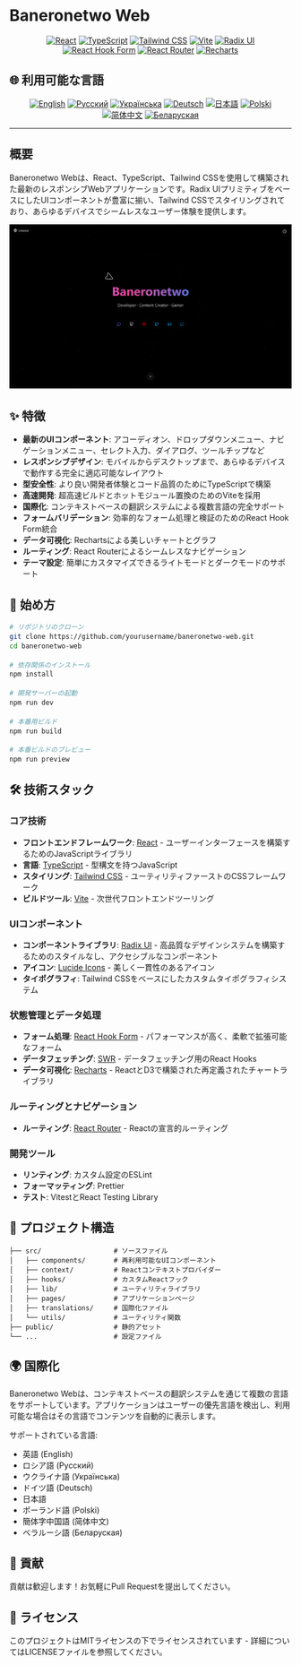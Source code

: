 # Baneronetwo Web

<div align="center">

[![React](https://img.shields.io/badge/React-18.3.1-61DAFB?logo=react)](https://reactjs.org/)
[![TypeScript](https://img.shields.io/badge/TypeScript-5.5.3-3178C6?logo=typescript)](https://www.typescriptlang.org/)
[![Tailwind CSS](https://img.shields.io/badge/Tailwind_CSS-3.4.11-38B2AC?logo=tailwind-css)](https://tailwindcss.com/)
[![Vite](https://img.shields.io/badge/Vite-5.4.1-646CFF?logo=vite)](https://vitejs.dev/)
[![Radix UI](https://img.shields.io/badge/Radix_UI-1.0.0-161618?logo=radix-ui)](https://www.radix-ui.com/)
[![React Hook Form](https://img.shields.io/badge/React_Hook_Form-7.45.0-EC5990?logo=react-hook-form)](https://react-hook-form.com/)
[![React Router](https://img.shields.io/badge/React_Router-6.15.0-CA4245?logo=react-router)](https://reactrouter.com/)
[![Recharts](https://img.shields.io/badge/Recharts-2.7.2-22B5BF)](https://recharts.org/)

</div>

## 🌐 利用可能な言語

<div align="center">

[![English](https://img.shields.io/badge/English-README-blue)](README.md)
[![Русский](https://img.shields.io/badge/Русский-README-blue)](README.ru.md)
[![Українська](https://img.shields.io/badge/Українська-README-blue)](README.uk.md)
[![Deutsch](https://img.shields.io/badge/Deutsch-README-blue)](README.de.md)
[![日本語](https://img.shields.io/badge/日本語-README-blue)](README.ja.md)
[![Polski](https://img.shields.io/badge/Polski-README-blue)](README.pl.md)
[![简体中文](https://img.shields.io/badge/简体中文-README-blue)](README.zh-CN.md)
[![Беларуская](https://img.shields.io/badge/Беларуская-README-blue)](README.be.md)

</div>

---

## 概要

Baneronetwo Webは、React、TypeScript、Tailwind CSSを使用して構築された最新のレスポンシブWebアプリケーションです。Radix UIプリミティブをベースにしたUIコンポーネントが豊富に揃い、Tailwind CSSでスタイリングされており、あらゆるデバイスでシームレスなユーザー体験を提供します。

<div align="center">
<img src="ScreenNig.png" alt="Baneronetwo Webスクリーンショット" width="800"/>
</div>

## ✨ 特徴

- **最新のUIコンポーネント**: アコーディオン、ドロップダウンメニュー、ナビゲーションメニュー、セレクト入力、ダイアログ、ツールチップなど
- **レスポンシブデザイン**: モバイルからデスクトップまで、あらゆるデバイスで動作する完全に適応可能なレイアウト
- **型安全性**: より良い開発者体験とコード品質のためにTypeScriptで構築
- **高速開発**: 超高速ビルドとホットモジュール置換のためのViteを採用
- **国際化**: コンテキストベースの翻訳システムによる複数言語の完全サポート
- **フォームバリデーション**: 効率的なフォーム処理と検証のためのReact Hook Form統合
- **データ可視化**: Rechartsによる美しいチャートとグラフ
- **ルーティング**: React Routerによるシームレスなナビゲーション
- **テーマ設定**: 簡単にカスタマイズできるライトモードとダークモードのサポート

## 🚀 始め方

```bash
# リポジトリのクローン
git clone https://github.com/yourusername/baneronetwo-web.git
cd baneronetwo-web

# 依存関係のインストール
npm install

# 開発サーバーの起動
npm run dev

# 本番用ビルド
npm run build

# 本番ビルドのプレビュー
npm run preview
```

## 🛠️ 技術スタック

### コア技術

- **フロントエンドフレームワーク**: [React](https://reactjs.org/) - ユーザーインターフェースを構築するためのJavaScriptライブラリ
- **言語**: [TypeScript](https://www.typescriptlang.org/) - 型構文を持つJavaScript
- **スタイリング**: [Tailwind CSS](https://tailwindcss.com/) - ユーティリティファーストのCSSフレームワーク
- **ビルドツール**: [Vite](https://vitejs.dev/) - 次世代フロントエンドツーリング

### UIコンポーネント

- **コンポーネントライブラリ**: [Radix UI](https://www.radix-ui.com/) - 高品質なデザインシステムを構築するためのスタイルなし、アクセシブルなコンポーネント
- **アイコン**: [Lucide Icons](https://lucide.dev/) - 美しく一貫性のあるアイコン
- **タイポグラフィ**: Tailwind CSSをベースにしたカスタムタイポグラフィシステム

### 状態管理とデータ処理

- **フォーム処理**: [React Hook Form](https://react-hook-form.com/) - パフォーマンスが高く、柔軟で拡張可能なフォーム
- **データフェッチング**: [SWR](https://swr.vercel.app/) - データフェッチング用のReact Hooks
- **データ可視化**: [Recharts](https://recharts.org/) - ReactとD3で構築された再定義されたチャートライブラリ

### ルーティングとナビゲーション

- **ルーティング**: [React Router](https://reactrouter.com/) - Reactの宣言的ルーティング

### 開発ツール

- **リンティング**: カスタム設定のESLint
- **フォーマッティング**: Prettier
- **テスト**: VitestとReact Testing Library

## 📂 プロジェクト構造

```
├── src/                  # ソースファイル
│   ├── components/       # 再利用可能なUIコンポーネント
│   ├── context/          # Reactコンテキストプロバイダー
│   ├── hooks/            # カスタムReactフック
│   ├── lib/              # ユーティリティライブラリ
│   ├── pages/            # アプリケーションページ
│   ├── translations/     # 国際化ファイル
│   └── utils/            # ユーティリティ関数
├── public/               # 静的アセット
└── ...                   # 設定ファイル
```

## 🌍 国際化

Baneronetwo Webは、コンテキストベースの翻訳システムを通じて複数の言語をサポートしています。アプリケーションはユーザーの優先言語を検出し、利用可能な場合はその言語でコンテンツを自動的に表示します。

サポートされている言語:
- 英語 (English)
- ロシア語 (Русский)
- ウクライナ語 (Українська)
- ドイツ語 (Deutsch)
- 日本語
- ポーランド語 (Polski)
- 簡体字中国語 (简体中文)
- ベラルーシ語 (Беларуская)

## 🤝 貢献

貢献は歓迎します！お気軽にPull Requestを提出してください。

## 📄 ライセンス

このプロジェクトはMITライセンスの下でライセンスされています - 詳細についてはLICENSEファイルを参照してください。